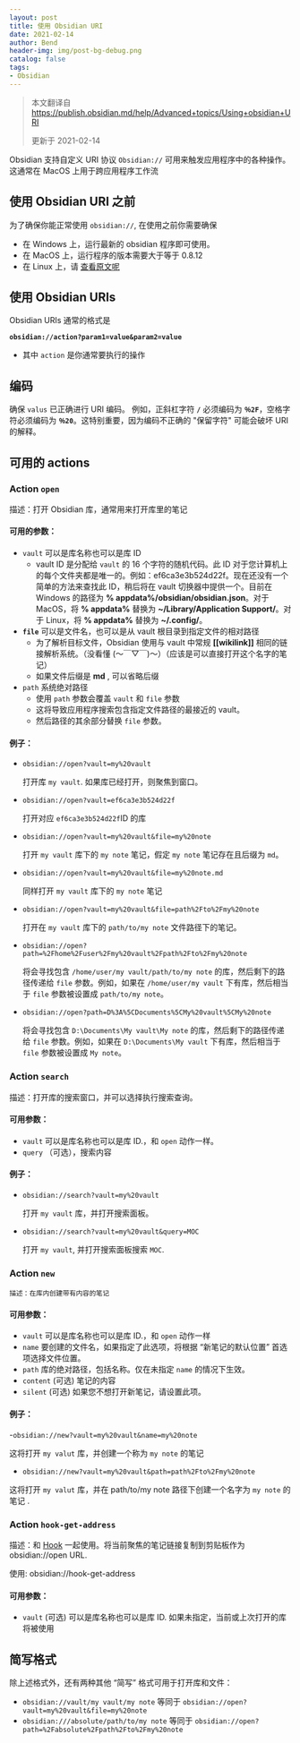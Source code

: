 ```yaml
---
layout: post
title: 使用 Obsidian URI
date: 2021-02-14
author: Bend
header-img: img/post-bg-debug.png
catalog: false
tags:
- Obsidian
---
```

> 本文翻译自 <https://publish.obsidian.md/help/Advanced+topics/Using+obsidian+URI>
>
> 更新于 2021-02-14

Obsidian 支持自定义 URI 协议 `Obsidian://` 可用来触发应用程序中的各种操作。这通常在 MacOS 上用于跨应用程序工作流

## 使用 Obsidian URI 之前

为了确保你能正常使用 `obsidian://`, 在使用之前你需要确保

-   在 Windows 上，运行最新的 obsidian 程序即可使用。
-   在 MacOS 上，运行程序的版本需要大于等于 0.8.12
-   在 Linux 上，请 [查看原文呢](https://publish.obsidian.md/help/Advanced+topics/Using+obsidian+URI)

## 使用 Obsidian URIs

Obsidian URIs 通常的格式是

**`obsidian://action?param1=value&param2=value`**

-   其中 `action` 是你通常要执行的操作

## 编码

确保 `valus` 已正确进行 URI 编码。 例如，正斜杠字符 **`/`** 必须编码为 **`％2F`**，空格字符必须编码为 **`％20`**。这特别重要，因为编码不正确的 "保留字符" 可能会破坏 URI 的解释。

## 可用的 actions

### Action `open`

描述：打开 Obsidian 库，通常用来打开库里的笔记

#### 可用的参数：

-   `vault` 可以是库名称也可以是库 ID
    -   vault ID 是分配给 `vault` 的 16 个字符的随机代码。此 ID 对于您计算机上的每个文件夹都是唯一的。例如：ef6ca3e3b524d22f。现在还没有一个简单的方法来查找此 ID，稍后将在 vault 切换器中提供一个。目前在 Windows 的路径为 **% appdata%/obsidian/obsidian.json**。对于 MacOS，将 **% appdata%** 替换为 **~/Library/Application Support/**。对于 Linux，将 **% appdata%** 替换为 **~/.config/**。
-   **`file`** 可以是文件名，也可以是从 vault 根目录到指定文件的相对路径
    -   为了解析目标文件，Obsidian 使用与 vault 中常规 **[[wikilink]]** 相同的链接解析系统。（没看懂 (～￣▽￣)～）（应该是可以直接打开这个名字的笔记）
    -   如果文件后缀是 **md** , 可以省略后缀
-   `path` 系统绝对路径
    -   使用 `path` 参数会覆盖 `vault` 和 `file` 参数
    -   这将导致应用程序搜索包含指定文件路径的最接近的 vault。
    -   然后路径的其余部分替换 `file` 参数。

#### 例子：

-   `obsidian://open?vault=my%20vault`

    打开库 `my vault`. 如果库已经打开，则聚焦到窗口。

-   `obsidian://open?vault=ef6ca3e3b524d22f`

    打开对应 `ef6ca3e3b524d22f`ID 的库

-   `obsidian://open?vault=my%20vault&file=my%20note`

    打开 `my vault` 库下的 `my note` 笔记，假定 `my note` 笔记存在且后缀为 `md`。

-   `obsidian://open?vault=my%20vault&file=my%20note.md`

    同样打开 `my vault` 库下的 `my note` 笔记

-   `obsidian://open?vault=my%20vault&file=path%2Fto%2Fmy%20note`

    打开在 `my vault` 库下的 `path/to/my note` 文件路径下的笔记。

-   `obsidian://open?path=%2Fhome%2Fuser%2Fmy%20vault%2Fpath%2Fto%2Fmy%20note`

    将会寻找包含 `/home/user/my vault/path/to/my note` 的库，然后剩下的路径传递给 `file` 参数。例如，如果在 `/home/user/my vault` 下有库，然后相当于 `file` 参数被设置成 `path/to/my note`。

-   `obsidian://open?path=D%3A%5CDocuments%5CMy%20vault%5CMy%20note`

    将会寻找包含 `D:\Documents\My vault\My note` 的库，然后剩下的路径传递给 `file` 参数。例如，如果在 `D:\Documents\My vault` 下有库，然后相当于 `file` 参数被设置成 `My note`。

### Action `search`

描述：打开库的搜索窗口，并可以选择执行搜索查询。

#### 可用参数：

-   `vault` 可以是库名称也可以是库 ID.，和 `open` 动作一样。
-   `query` （可选），搜索内容

#### 例子：

-   `obsidian://search?vault=my%20vault`

    打开 `my vault` 库，并打开搜索面板。

-   `obsidian://search?vault=my%20vault&query=MOC`

    打开 `my vault`, 并打开搜索面板搜索 `MOC`.

### Action `new`

    描述：在库内创建带有内容的笔记

#### 可用参数：

-   `vault` 可以是库名称也可以是库 ID.，和 `open` 动作一样
-   `name` 要创建的文件名，如果指定了此选项，将根据 “新笔记的默认位置” 首选项选择文件位置。
-   `path` 库的绝对路径，包括名称。仅在未指定 `name` 的情况下生效。
-   `content` (可选) 笔记的内容
-   `silent` (可选) 如果您不想打开新笔记，请设置此项。

#### 例子：

-`obsidian://new?vault=my%20vault&name=my%20note`

这将打开 `my valut` 库，并创建一个称为 `my note` 的笔记

-   `obsidian://new?vault=my%20vault&path=path%2Fto%2Fmy%20note`

这将打开 `my valut` 库，并在 path/to/my note 路径下创建一个名字为 `my note` 的笔记 .

### Action `hook-get-address`

描述：和 [Hook](https://hookproductivity.com/) 一起使用。将当前聚焦的笔记链接复制到剪贴板作为 obsidian://open URL.

使用: obsidian://hook-get-address

#### 可用参数：

-   `vault` (可选) 可以是库名称也可以是库 ID. 如果未指定，当前或上次打开的库将被使用

## 简写格式

除上述格式外，还有两种其他 “简写” 格式可用于打开库和文件：

-   `obsidian://vault/my vault/my note` 等同于 `obsidian://open?vault=my%20vault&file=my%20note`
-   `obsidian:///absolute/path/to/my note` 等同于 `obsidian://open?path=%2Fabsolute%2Fpath%2Fto%2Fmy%20note`

